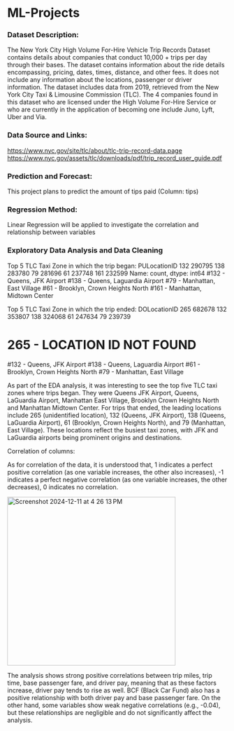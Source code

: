 # ML-Projects

### Dataset Description:
The New York City High Volume For-Hire Vehicle Trip Records Dataset contains details about companies that conduct 10,000 + trips per day through their bases. The dataset contains information about the ride details encompassing, pricing, dates, times, distance, and other fees. It does not include any information about the locations, passenger or driver information. The dataset includes data from 2019, retrieved from the New York City Taxi & Limousine Commission (TLC). The 4 companies found in this dataset who are licensed under the High Volume For-Hire Service or who are currently in the application of becoming one include Juno, Lyft, Uber and Via. 

### Data Source and Links:
https://www.nyc.gov/site/tlc/about/tlc-trip-record-data.page
https://www.nyc.gov/assets/tlc/downloads/pdf/trip_record_user_guide.pdf


### Prediction and Forecast:
This project plans to predict the amount of tips paid (Column: tips) 

### Regression Method:
Linear Regression will be applied to investigate the correlation and relationship between variables

### Exploratory Data Analysis and Data Cleaning
Top 5 TLC Taxi Zone in which the trip began:
PULocationID
132    290795
138    283780
79     281696
61     237748
161    232599
Name: count, dtype: int64
#132  - Queens, JFK Airport
#138  - Queens, Laguardia Airport
#79   - Manhattan, East Village
#61   - Brooklyn, Crown Heights North
#161  - Manhattan, Midtown Center


Top 5 TLC Taxi Zone in which the trip ended:
DOLocationID
265    682678
132    353807
138    324068
61     247634
79     239739
# 265 - LOCATION ID NOT FOUND
#132 -  Queens, JFK Airport
#138  - Queens, Laguardia Airport
#61  - Brooklyn, Crown Heights North
#79  -  Manhattan, East Village

As part of the EDA analysis, it was interesting to see the top five TLC taxi zones where trips began. They were Queens JFK Airport, Queens, LaGuardia Airport, Manhattan East Village, Brooklyn Crown Heights North and Manhattan Midtown Center. For trips that ended, the leading locations include 265 (unidentified location), 132 (Queens, JFK Airport), 138 (Queens, LaGuardia Airport), 61 (Brooklyn, Crown Heights North), and 79 (Manhattan, East Village). These locations reflect the busiest taxi zones, with JFK and LaGuardia airports being prominent origins and destinations.

Correlation of columns:

As for correlation of the data, it is understood that, 1 indicates a perfect positive correlation (as one variable increases, the other also increases), -1 indicates a perfect negative correlation (as one variable increases, the other decreases),  0 indicates no correlation.

<img width="385" alt="Screenshot 2024-12-11 at 4 26 13 PM" src="https://github.com/user-attachments/assets/c4cfc261-f204-417c-b865-f023bbec3dba" />

The analysis shows strong positive correlations between trip miles, trip time, base passenger fare, and driver pay, meaning that as these factors increase, driver pay tends to rise as well. BCF (Black Car Fund) also has a positive relationship with both driver pay and base passenger fare. On the other hand, some variables show weak negative correlations (e.g., -0.04), but these relationships are negligible and do not significantly affect the analysis.

